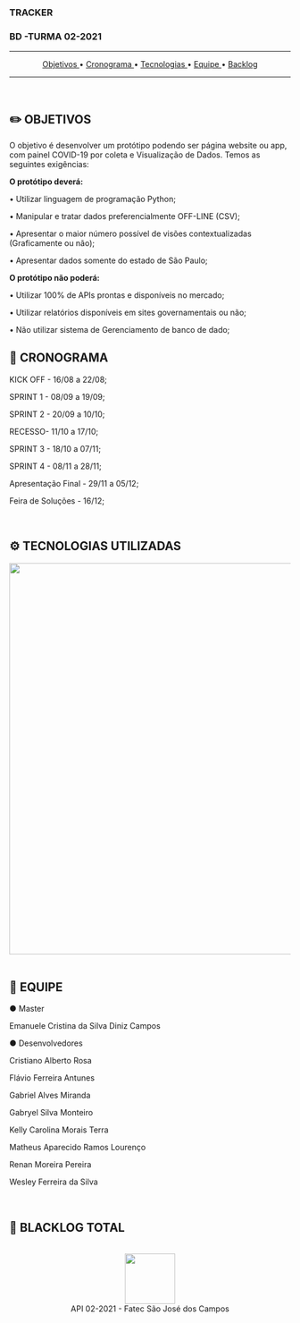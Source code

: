   <h3 align=> TRACKER </h3>
   <h3 align=>  BD -TURMA 02-2021 </h3>
 <hr>

<p align="center">
  <a href ="#✏️-objetivos"> Objetivos </a>  •  
  <a href ="#cronograma"> Cronograma </a>  •  
  <a href ="#tecnologias-utilizadas"> Tecnologias </a>  •  
  <a href ="#equipe"> Equipe </a>  •
  <a href ="#backlog-total"> Backlog </a>   
</p>

<hr>

<br>

## ✏️ OBJETIVOS

O objetivo é desenvolver um protótipo podendo ser página website ou app, com painel COVID-19 por coleta e Visualização de Dados. Temos as seguintes exigências:

**O protótipo deverá:**

• Utilizar linguagem de programação Python;

• Manipular e tratar dados preferencialmente OFF-LINE (CSV);

• Apresentar o maior número possível de visões contextualizadas (Graficamente ou não);

• Apresentar dados somente do estado de São Paulo;

**O protótipo não poderá:**

• Utilizar 100% de APIs prontas e disponíveis no mercado;

• Utilizar relatórios disponíveis em sites governamentais ou não;

• Não utilizar sistema de Gerenciamento de banco de dado;



## 📆 CRONOGRAMA

   KICK OFF - 16/08 a 22/08; 

   SPRINT 1 - 08/09 a 19/09; 

   SPRINT 2 - 20/09 a 10/10; 

   RECESSO- 11/10 a 17/10;

   SPRINT 3 - 18/10 a  07/11;

   SPRINT 4 - 08/11 a 28/11;

   Apresentação Final - 29/11 a 05/12;

   Feira de Soluções - 16/12;
   
<br>

## ⚙️ TECNOLOGIAS UTILIZADAS
<div>
<img src="https://user-images.githubusercontent.com/88864112/133908112-6a9ee071-bc29-4e40-8863-7c5f65caa619.jpg" width="700px" />
<div>

<br>
 
 ## 👥 EQUIPE 
 
●   Master

Emanuele Cristina da Silva Diniz Campos

●   Desenvolvedores

Cristiano Alberto Rosa

Flávio Ferreira Antunes

Gabriel Alves Miranda

Gabryel Silva Monteiro

Kelly Carolina Morais Terra

Matheus Aparecido Ramos Lourenço

Renan Moreira Pereira

Wesley Ferreira da Silva
  
 <br>
 
 ## 📝 BLACKLOG TOTAL
 
  <br>
 
 <div align="center">
<img src="https://user-images.githubusercontent.com/88864112/133908665-89221a54-c877-430c-a592-74e55414ef0d.jpg"  height="90" /></h1>
<div>
 
 <div align="center"> API 02-2021 - Fatec São José dos Campos
